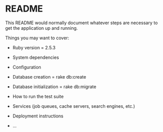 # README

This README would normally document whatever steps are necessary to get the
application up and running.

Things you may want to cover:

* Ruby version = 2.5.3

* System dependencies

* Configuration

* Database creation = rake db:create

* Database initialization = rake db:migrate

* How to run the test suite

* Services (job queues, cache servers, search engines, etc.)

* Deployment instructions

* ...
